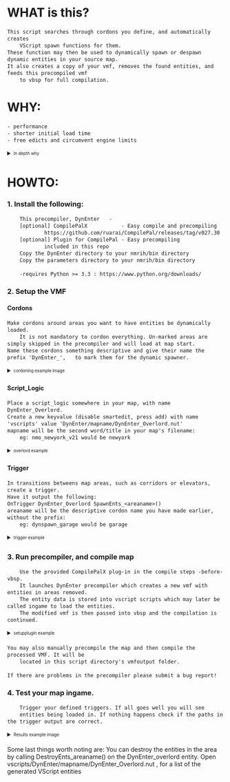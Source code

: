 # WHAT is this?
    This script searches through cordons you define, and automatically creates 
        VScript spawn functions for them. 
    These function may then be used to dynamically spawn or despawn dynamic entities in your source map.
    It also creates a copy of your vmf, removes the found entities, and feeds this precompiled vmf 
        to vbsp for full compilation.

# WHY:                         
    - performance
    - shorter initial load time
    - free edicts and circumvent engine limits

<details> 
  <summary><sub><sup>In depth why</sub></sup></summary>
    Source has low limits when it comes to dynamic entities count. 
    If one can have dynamic entities unloaded, and load them at points on the map where 
        they are needed you can circumvent these limits. 
    Another benefit is potential performance increases, for clients as well as for servers 
        and shorter initial loading times.
    One negative is possible lag from ingame loading of assets, 
        as i havent implemented precaching at mapload as an option yet.
</details>
    



# HOWTO:

### 1.  Install the following:
        This precompiler, DynEnter   - 
        [optional] CompilePalX           - Easy compile and precompiling
                https://github.com/ruarai/CompilePal/releases/tag/v027.30
        [optional] Plugin for CompilePal - Easy precompiling
                included in this repo
        Copy the DynEnter directory to your nmrih/bin directory
        Copy the parameters directory to your nmrih/bin directory

        -requires Python >= 3.3 : https://www.python.org/downloads/

### 2.  Setup the VMF
  #### Cordons
    Make cordons around areas you want to have entities be dynamically loaded.
        It is not mandatory to cordon everything. Un-marked areas are simply skipped in the precompiler and will load at map start.
    Name these cordons something descriptive and give their name the prefix 'DynEnter_',   to mark them for the dynamic spawner.
 <details> 
  <summary><sub><sup>cordoning example image</sup></sub></summary>
   <img src="images/cordoning.jpg" data-canonical-src="images/cordoning.jpg" width="600" height="400" />
</details>

  #### Script_Logic
    Place a script_logic somewhere in your map, with name DynEnter_Overlord. 
    Create a new keyvalue (disable smartedit, press add) with name 'vscripts' value 'DynEnter/mapname/DynEnter_Overlord.nut'
    mapname will be the second word/title in your map's filename:
        eg: nmo_newyork_v21 would be newyork
<details> 
  <summary><sub><sup>overlord example</sup></sub></summary>
   <img src="images/setup_overlord.png" data-canonical-src="images/setup_overlord.png" width="600" height="350" />
</details>

  #### Trigger
    In transitions betweens map areas, such as corridors or elevators, create a trigger. 
    Have it output the following:
    OnTrigger DynEnter_Overlord SpawnEnts_<areaname>()
    areaname will be the descriptive cordon name you have made earlier, without the prefix:
        eg: dynspawn_garage would be garage
<details> 
    <summary><sub><sup>trigger example</sup></sub></summary>
   <img src="images/setup_trigger.png" data-canonical-src="images/setup_trigger.png" width="600" height="400" />
</details>

### 3.  Run precompiler, and compile map
        Use the provided CompilePalX plug-in in the compile steps -before- vbsp. 
        It launches DynEnter precompiler which creates a new vmf with entities in areas removed. 
        The entity data is stored into vscript scripts which may later be called ingame to load the entities. 
        The modified vmf is then passed into vbsp and the compilation is continued.
<details> 
  <summary><sub><sup>setupplugin example</sup></sub></summary>
   <img src="images/setupplug1.png" data-canonical-src="images/setupplug1.png" width="200" height="300" /><img src="images/setupplug2.png" data-canonical-src="images/setupplug2.png" width="200" height="300" />
</details>

    You may also manually precompile the map and then compile the processed VMF. It will be
        located in this script directory's vmfoutput folder.

    If there are problems in the precompiler please submit a bug report!

### 4.  Test your map ingame. 
        Trigger your defined triggers. If all goes well you will see 
        entities being loaded in. If nothing happens check if the paths in the trigger output are correct.

<details> 
  <summary><sub><sup>Results example image</sup></sub></summary>
   <img src="images/demo.gif" data-canonical-src="images/demo.gif" width="600" height="400" />
</details>




Some last things worth noting are: 
    You can destroy the entities in the area by calling DestroyEnts_areaname() on the DynEnter_overlord entity.
    Open vscripts/DynEnter/mapname/DynEnter_Overlord.nut , for a list of the generated VScript entities
